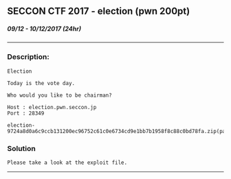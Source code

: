 ## SECCON CTF 2017 - election (pwn 200pt)
##### 09/12 - 10/12/2017 (24hr)
___

### Description: 
    Election

	Today is the vote day.

	Who would you like to be chairman?

``` 
Host : election.pwn.seccon.jp
Port : 28349

election-9724a8d0a6c9ccb131200ec96752c61c0e6734cd9e1bb7b1958f8c88c0bd78fa.zip(pass:seccon2017)
```

### Solution
 	Please take a look at the exploit file.
___

